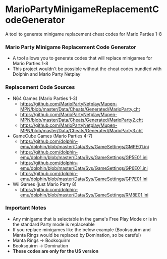 # MarioPartyMinigameReplacementCodeGenerator
A tool to generate minigame replacement cheat codes for Mario Parties 1-8

### Mario Party Minigame Replacement Code Generator
* A tool allows you to generate codes that will replace minigames for Mario Parties 1-8
* This project wouldn't be possible without the cheat codes bundled with Dolphin and Mario Party Netplay

### Replacement Code Sources
* N64 Games (Mario Parties 1-3)
  * https://github.com/MarioPartyNetplay/Mupen-MPN/blob/master/Data/Cheats/Generated/MarioParty.cht
  * https://github.com/MarioPartyNetplay/Mupen-MPN/blob/master/Data/Cheats/Generated/MarioParty2.cht
  * https://github.com/MarioPartyNetplay/Mupen-MPN/blob/master/Data/Cheats/Generated/MarioParty3.cht
* GameCube Games (Mario Parties 4-7)
  * https://github.com/dolphin-emu/dolphin/blob/master/Data/Sys/GameSettings/GMPE01.ini
  * https://github.com/dolphin-emu/dolphin/blob/master/Data/Sys/GameSettings/GP5E01.ini
  * https://github.com/dolphin-emu/dolphin/blob/master/Data/Sys/GameSettings/GP6E01.ini
  * https://github.com/dolphin-emu/dolphin/blob/master/Data/Sys/GameSettings/GP7E01.ini
* Wii Games (just Mario Party 8)
  * https://github.com/dolphin-emu/dolphin/blob/master/Data/Sys/GameSettings/RM8E01.ini

### Important Notes
* Any minigame that is selectable in the game's Free Play Mode or is in the standard Party mode is replaceable
* If you replace minigames like the below example (Booksquirm and Manta Rings would be replaced by Domination, so be careful)
* Manta Rings -> Booksquirm
* Booksquirm -> Domination
* **These codes are only for the US version**